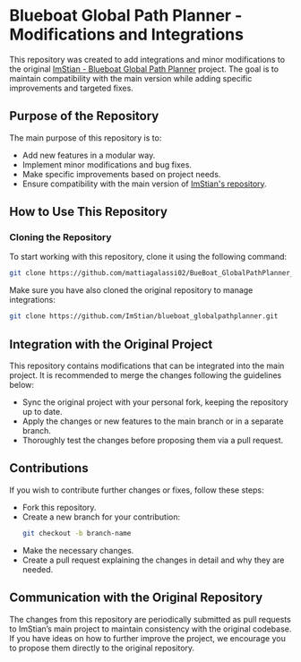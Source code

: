 # Blueboat Global Path Planner - Modifications and Integrations

This repository was created to add integrations and minor modifications to the original [ImStian - Blueboat Global Path Planner](https://github.com/ImStian/blueboat_globalpathplanner) project. The goal is to maintain compatibility with the main version while adding specific improvements and targeted fixes.

## Purpose of the Repository

The main purpose of this repository is to:
- Add new features in a modular way.
- Implement minor modifications and bug fixes.
- Make specific improvements based on project needs.
- Ensure compatibility with the main version of [ImStian's repository](https://github.com/ImStian/blueboat_globalpathplanner).

## How to Use This Repository

### Cloning the Repository

To start working with this repository, clone it using the following command:

```bash
git clone https://github.com/mattiagalassi02/BueBoat_GlobalPathPlanner_Integrations
```
Make sure you have also cloned the original repository to manage integrations:

```bash
git clone https://github.com/ImStian/blueboat_globalpathplanner.git
```
## Integration with the Original Project

This repository contains modifications that can be integrated into the main project. It is recommended to merge the changes following the guidelines below:

- Sync the original project with your personal fork, keeping the repository up to date.
- Apply the changes or new features to the main branch or in a separate branch.
- Thoroughly test the changes before proposing them via a pull request.

## Contributions

If you wish to contribute further changes or fixes, follow these steps:

- Fork this repository.
- Create a new branch for your contribution:
  ```bash
  git checkout -b branch-name
  ```
- Make the necessary changes.
- Create a pull request explaining the changes in detail and why they are needed.

## Communication with the Original Repository

The changes from this repository are periodically submitted as pull requests to ImStian’s main project to maintain consistency with the original codebase. If you have ideas on how to further improve the project, we encourage you to propose them directly to the original repository.
